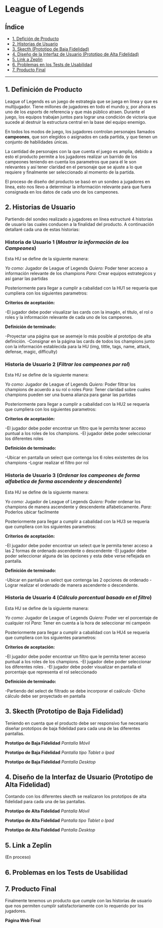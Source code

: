 # League of Legends

## Índice

* [1. Defición de Producto](#1-defición-de-producto)
* [2. Historias de Usuario](#2-historias-de-usuario)
* [3. Skecth (Prototipo de Baja Fidelidad)](#3-skecth-prototipo-de-baja-fidelidad)
* [4. Diseño de la Interfaz de Usuario (Prototipo de Alta Fidelidad)](#4-diseño-de-la-interfaz-de-usuario-prototipo-de-alta-fidelidad)
* [5. Link a Zeplin](#5-link-a-zeplin)
* [6. Problemas en los Tests de Usabilidad](#6-problemas-en-los-tests-de-usabilidad)
* [7. Producto Final](#7-producto-final)

***

## 1. Definición de Producto

League of Legends es un juego de estrategia que se juega en línea y que es
multijugador. Tiene millones de jugadores en todo el mundo y, por ahora es uno
de los _esports_ de referencia y que más público atraen.
Durante el juego, los equipos trabajan juntos para lograr una
condición de victoria que sucede al destruir la estructura central en la base
del equipo enemigo.

En todos los modos de juego, los jugadores controlan
personajes llamados **campeones**, que son elegidos o asignados en cada partida,
y que tienen un conjunto de habilidades únicas.

La cantidad de personajes con la que cuenta el juego es amplia, debido a esto
el producto permite a los jugadores realizar un barrido de los campeones teniendo
en cuenta los parametros que para él le son relevantes y así tener claridad en
el personaje que se ajuste a lo que requiere y finalmente ser seleccionado al
momento de la partida.

El proceso de diseño del producto se basó en un sondeo a jugadores en línea, esto
nos llevo a determinar la información relevante para que fuera consignada en los
datos de cada uno de los campeones.

## 2. Historias de Usuario

Partiendo del sondeo realizado a jugadores en línea estructuré 4 historias de
usuario las cuales conducen a la finalidad del producto. A continuación detallaré
cada una de estas historias:

### Historia de Usuario 1 (_Mostrar la información de los Campeones_)

Esta HU se define de la siguiente manera:

_Yo como:_ Jugador de League of Legends
_Quiero:_ Poder tener acceso a información relevante de los champions
_Para:_ Crear equipos estrategicos y así ganar las partidas

Posteriormente para llegar a cumplir a cabalidad con la HU1 se requería que
cumpliera con los siguientes parametros:

**Criterios de aceptación:**

-El jugador debe poder visualizar las cards con la imagén, el título, el rol
o roles y la información relevante de cada uno de los campeones.

**Definición de terminado:**

-Proyectar una página que se asemeje lo más posible al prototipo de alta
definición.
-Consignar en la página las cards de todos los champions junto con la
información establecida para la HU (img, tittle, tags, name, attack,
defense, magic, difficulty)

### Historia de Usuario 2 (_Filtrar los campeones por rol_)

Esta HU se define de la siguiente manera:

_Yo como:_ Jugador de League of Legends
_Quiero:_ Poder filtrar los champions de acuerdo a su rol o roles
_Para:_ Tener claridad sobre cuales champions pueden ser una buena
alianza para ganar las partidas

Posteriormente para llegar a cumplir a cabalidad con la HU2 se
requería que
cumpliera con los siguientes parametros:

**Criterios de aceptación:**

-El jugador debe poder encontrar un filtro que le permita tener
acceso puntual a los roles de los champions.
-El jugador debe poder seleccionar los diferentes roles 

**Definición de terminado:**

-Ubicar en pantalla un select que contenga los 6 roles existentes
de los champions
-Lograr realizar el filtro por rol 

### Historia de Usuario 3 (_Ordenar los campeones de forma alfabetica de forma ascendente y descendente_)

Esta HU se define de la siguiente manera:

_Yo como:_ Jugador de League of Legends
_Quiero:_ Poder ordenar los champions de manera ascendente y
descendente alfabeticamente.
_Para:_ Poderlos ubicar facilmente

Posteriormente para llegar a cumplir a cabalidad con la HU3
se requería que
cumpliera con los siguientes parametros:

**Criterios de aceptación:**

-El jugador debe poder encontrar un select que le permita
tener acceso a las 2 formas de ordenado ascendente o descendente
-El jugador debe poder seleccionar alguna de las opciones y
esta debe verse reflejada en pantalla. 

**Definición de terminado:**

-Ubicar en pantalla un select que contenga las 2 opciones
de ordenado
-Lograr realizar el ordenado de manera ascendente o descendente.

### Historia de Usuario 4 (_Cálculo porcentual basado en el filtro_)

Esta HU se define de la siguiente manera:

_Yo como:_ Jugador de League of Legends
_Quiero:_ Poder ver el porcentaje de cualquier rol
_Para:_ Tener en cuenta a la hora de seleccionar mi campeón

Posteriormente para llegar a cumplir a cabalidad con la HU4
se requería que
cumpliera con los siguientes parametros:

**Criterios de aceptación:**

-El jugador debe poder encontrar un filtro que le permita tener
acceso puntual a los roles de los champions.
-El jugador debe poder seleccionar los diferentes roles .
-El jugador debe poder visualizar en pantalla el porcentaje que
representa el rol seleccionado

**Definición de terminado:**

-Partiendo del select de filtrado se debe incorporar el caálculo
-Dicho cálculo debe ser proyectado en pantalla

## 3. Skecth (Prototipo de Baja Fidelidad)

Teniendo en cuenta que el producto debe ser responsivo fue necesario
diseñar prototipos de baja fidelidad para cada una de las diferentes
pantallas.

**Prototipo de Baja Fidelidad** _Pantalla Móvil_



**Prototipo de Baja Fidelidad** _Pantalla tipo Tablet o Ipad_



**Prototipo de Baja Fidelidad** _Pantalla Desktop_



## 4. Diseño de la Interfaz de Usuario (Prototipo de Alta Fidelidad)

Contando con los diferentes skecth se realizaron los prototipos de
alta fidelidad para cada una de las pantallas.

**Prototipo de Alta Fidelidad** _Pantalla Móvil_



**Prototipo de Alta Fidelidad** _Pantalla tipo Tablet o Ipad_



**Prototipo de Alta Fidelidad** _Pantalla Desktop_



## 5. Link a Zeplin

(En proceso)

## 6. Problemas en los Tests de Usabilidad



## 7. Producto Final

Finalmente tenemos un producto que cumple con las historias de
usuario que nos permiten cumplir satisfactoriamente con lo requerido por los jugadores.

**Página Web Final**